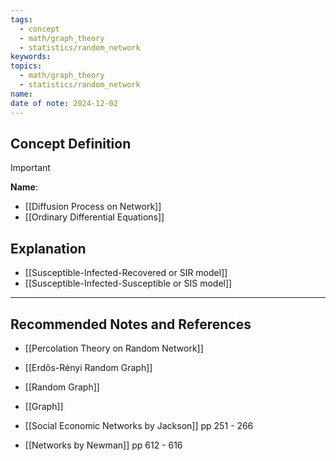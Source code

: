 ```yaml
---
tags:
  - concept
  - math/graph_theory
  - statistics/random_network
keywords: 
topics:
  - math/graph_theory
  - statistics/random_network
name: 
date of note: 2024-12-02
---
```


## Concept Definition

>[!important]
>**Name**: 


- [[Diffusion Process on Network]]
- [[Ordinary Differential Equations]]


## Explanation


- [[Susceptible-Infected-Recovered or SIR model]]
- [[Susceptible-Infected-Susceptible or SIS model]]



-----------
##  Recommended Notes and References



- [[Percolation Theory on Random Network]]
- [[Erdős-Rényi Random Graph]]
- [[Random Graph]]
- [[Graph]]




- [[Social Economic Networks by Jackson]] pp 251 - 266
- [[Networks by Newman]] pp 612 - 616